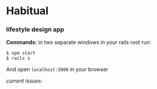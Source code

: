 # Habitual
### lifestyle design app

**Commands:**
in two separate windows in your rails root run:

```
$ npm start
$ rails s
```
And open `localhost:3000` in your browser


*current issues:*
